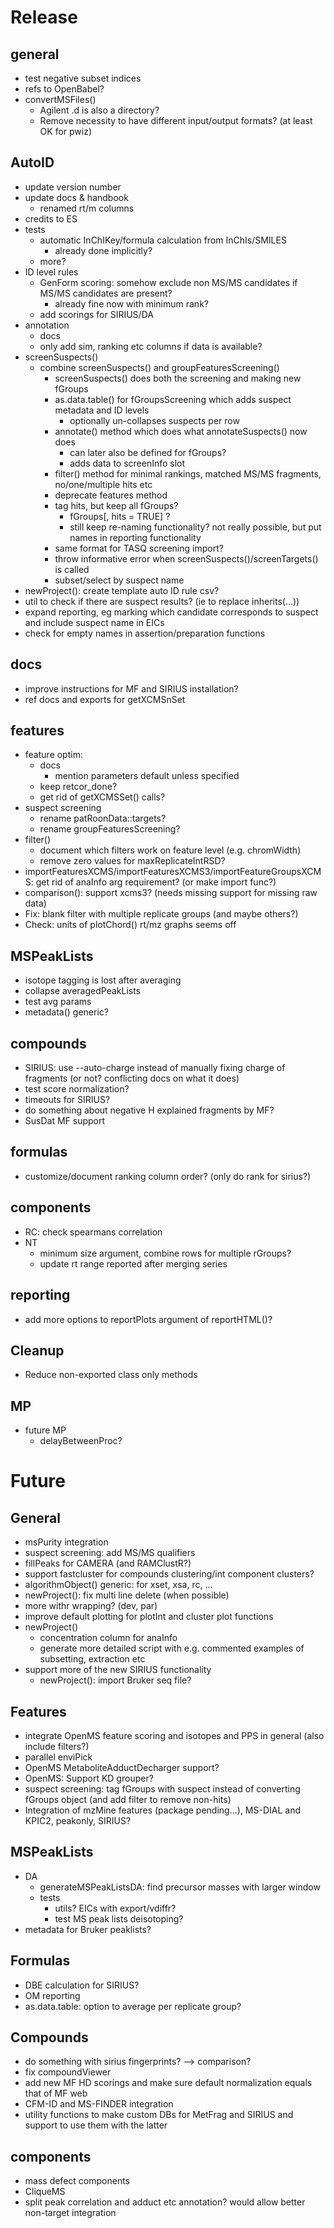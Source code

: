 # Release

## general
- test negative subset indices
- refs to OpenBabel?
- convertMSFiles()
    - Agilent .d is also a directory?
    - Remove necessity to have different input/output formats? (at least OK for pwiz)

## AutoID

- update version number
- update docs & handbook
    - renamed rt/m columns
- credits to ES
- tests
    - automatic InChIKey/formula calculation from InChIs/SMILES
        - already done implicitly?
    - more?
- ID level rules
    - GenForm scoring: somehow exclude non MS/MS candidates if MS/MS candidates are present?
        - already fine now with minimum rank?
    - add scorings for SIRIUS/DA
- annotation
    - docs
    - only add sim, ranking etc columns if data is available?
- screenSuspects()
    - combine screenSuspects() and groupFeaturesScreening()
        - screenSuspects() does both the screening and making new fGroups
        - as.data.table() for fGroupsScreening which adds suspect metadata and ID levels
            - optionally un-collapses suspects per row
        - annotate() method which does what annotateSuspects() now does
            - can later also be defined for fGroups?
            - adds data to screenInfo slot
        - filter() method for minimal rankings, matched MS/MS fragments, no/one/multiple hits etc
        - deprecate features method
        - tag hits, but keep all fGroups?
            - fGroups[, hits = TRUE] ?
            - still keep re-naming functionality? not really possible, but put names in reporting functionality
        - same format for TASQ screening import?
        - throw informative error when screenSuspects()/screenTargets() is called
        - subset/select by suspect name
- newProject(): create template auto ID rule csv?
- util to check if there are suspect results? (ie to replace inherits(...))
- expand reporting, eg marking which candidate corresponds to suspect and include suspect name in EICs
- check for empty names in assertion/preparation functions


## docs
- improve instructions for MF and SIRIUS installation?
- ref docs and exports for getXCMSnSet


## features
- feature optim:
    - docs
        - mention parameters default unless specified
    - keep retcor_done?
    - get rid of getXCMSSet() calls?
- suspect screening
    - rename patRoonData::targets?
    - rename groupFeaturesScreening?
- filter()
    - document which filters work on feature level (e.g. chromWidth)
    - remove zero values for maxReplicateIntRSD?
- importFeaturesXCMS/importFeaturesXCMS3/importFeatureGroupsXCMS: get rid of anaInfo arg requirement? (or make import func?)
- comparison(): support xcms3? (needs missing support for missing raw data)
- Fix: blank filter with multiple replicate groups (and maybe others?)
- Check: units of plotChord() rt/mz graphs seems off


## MSPeakLists
- isotope tagging is lost after averaging
- collapse averagedPeakLists
- test avg params
- metadata() generic?


## compounds
- SIRIUS: use --auto-charge instead of manually fixing charge of fragments (or not? conflicting docs on what it does)
- test score normalization?
- timeouts for SIRIUS?
- do something about negative H explained fragments by MF?
- SusDat MF support


## formulas
- customize/document ranking column order? (only do rank for sirius?)


## components
- RC: check spearmans correlation
- NT
    - minimum size argument, combine rows for multiple rGroups?
    - update rt range reported after merging series


## reporting
- add more options to reportPlots argument of reportHTML()?


## Cleanup
- Reduce non-exported class only methods

## MP

- future MP
    - delayBetweenProc?


# Future

## General

- msPurity integration
- suspect screening: add MS/MS qualifiers
- fillPeaks for CAMERA (and RAMClustR?)
- support fastcluster for compounds clustering/int component clusters?
- algorithmObject() generic: for xset, xsa, rc, ...
- newProject(): fix multi line delete (when possible)
- more withr wrapping? (dev, par)
- improve default plotting for plotInt and cluster plot functions
- newProject()
    - concentration column for anaInfo
    - generate more detailed script with e.g. commented examples of subsetting, extraction etc
- support more of the new SIRIUS functionality
	- newProject(): import Bruker seq file?


## Features

- integrate OpenMS feature scoring and isotopes and PPS in general (also include filters?)
- parallel enviPick
- OpenMS MetaboliteAdductDecharger support?
- OpenMS: Support KD grouper?
- suspect screening: tag fGroups with suspect instead of converting fGroups object (and add filter to remove non-hits)
- Integration of mzMine features (package pending...), MS-DIAL and KPIC2, peakonly, SIRIUS?


## MSPeakLists

- DA
    - generateMSPeakListsDA: find precursor masses with larger window
    - tests
        - utils? EICs with export/vdiffr?
        - test MS peak lists deisotoping?
- metadata for Bruker peaklists?


## Formulas

- DBE calculation for SIRIUS?
- OM reporting
- as.data.table: option to average per replicate group?


## Compounds

- do something with sirius fingerprints? --> comparison?
- fix compoundViewer
- add new MF HD scorings and make sure default normalization equals that of MF web
- CFM-ID and MS-FINDER integration
- utility functions to make custom DBs for MetFrag and SIRIUS and support to use them with the latter


## components
- mass defect components
- CliqueMS
- split peak correlation and adduct etc annotation? would allow better non-target integration


